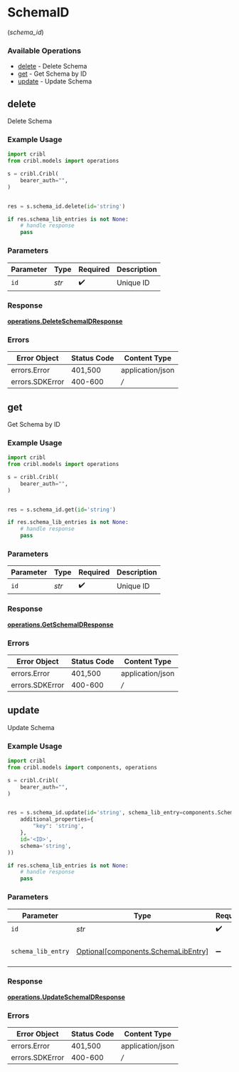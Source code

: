 # SchemaID
(*schema_id*)

### Available Operations

* [delete](#delete) - Delete Schema
* [get](#get) - Get Schema by ID
* [update](#update) - Update Schema

## delete

Delete Schema

### Example Usage

```python
import cribl
from cribl.models import operations

s = cribl.Cribl(
    bearer_auth="",
)


res = s.schema_id.delete(id='string')

if res.schema_lib_entries is not None:
    # handle response
    pass
```

### Parameters

| Parameter          | Type               | Required           | Description        |
| ------------------ | ------------------ | ------------------ | ------------------ |
| `id`               | *str*              | :heavy_check_mark: | Unique ID          |


### Response

**[operations.DeleteSchemaIDResponse](../../models/operations/deleteschemaidresponse.md)**
### Errors

| Error Object     | Status Code      | Content Type     |
| ---------------- | ---------------- | ---------------- |
| errors.Error     | 401,500          | application/json |
| errors.SDKError  | 400-600          | */*              |

## get

Get Schema by ID

### Example Usage

```python
import cribl
from cribl.models import operations

s = cribl.Cribl(
    bearer_auth="",
)


res = s.schema_id.get(id='string')

if res.schema_lib_entries is not None:
    # handle response
    pass
```

### Parameters

| Parameter          | Type               | Required           | Description        |
| ------------------ | ------------------ | ------------------ | ------------------ |
| `id`               | *str*              | :heavy_check_mark: | Unique ID          |


### Response

**[operations.GetSchemaIDResponse](../../models/operations/getschemaidresponse.md)**
### Errors

| Error Object     | Status Code      | Content Type     |
| ---------------- | ---------------- | ---------------- |
| errors.Error     | 401,500          | application/json |
| errors.SDKError  | 400-600          | */*              |

## update

Update Schema

### Example Usage

```python
import cribl
from cribl.models import components, operations

s = cribl.Cribl(
    bearer_auth="",
)


res = s.schema_id.update(id='string', schema_lib_entry=components.SchemaLibEntry(
    additional_properties={
        "key": 'string',
    },
    id='<ID>',
    schema='string',
))

if res.schema_lib_entries is not None:
    # handle response
    pass
```

### Parameters

| Parameter                                                                        | Type                                                                             | Required                                                                         | Description                                                                      |
| -------------------------------------------------------------------------------- | -------------------------------------------------------------------------------- | -------------------------------------------------------------------------------- | -------------------------------------------------------------------------------- |
| `id`                                                                             | *str*                                                                            | :heavy_check_mark:                                                               | Unique ID                                                                        |
| `schema_lib_entry`                                                               | [Optional[components.SchemaLibEntry]](../../models/components/schemalibentry.md) | :heavy_minus_sign:                                                               | Schema object to be updated                                                      |


### Response

**[operations.UpdateSchemaIDResponse](../../models/operations/updateschemaidresponse.md)**
### Errors

| Error Object     | Status Code      | Content Type     |
| ---------------- | ---------------- | ---------------- |
| errors.Error     | 401,500          | application/json |
| errors.SDKError  | 400-600          | */*              |
